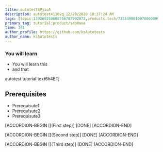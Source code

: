 ```yaml
---
title: autotestEVjioA
description: autotest4116vq_12/28/2020 10:37:24 AM
tags: [topic:139269250608756787992873,products:tech/73554900100700000996,tutorial:experience/advanced]
primary_tag: tutorial:product/sapHana
time: 341
author_profile: https://github.com/ksAutotests
author_name: ksAutotests
---
```

### You will learn
- You will learn this
- and that

autotest tutorial text6h4ETj

## Prerequisites
- Prerequisute1
- Prerequisute2
- Prerequisute3

[ACCORDION-BEGIN [](First step)]
[DONE]
[ACCORDION-END]

[ACCORDION-BEGIN [](Second step)]
[DONE]
[ACCORDION-END]

[ACCORDION-BEGIN [](Third step)]
[DONE]
[ACCORDION-END]


